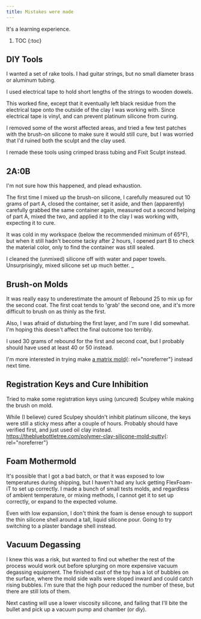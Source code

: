 ```yaml
---
title: Mistakes were made
---
```


It's a learning experience.

1. TOC
{:toc}

## DIY Tools

I wanted a set of rake tools. I had guitar strings, but no small diameter
brass or aluminum tubing.

I used electrical tape to hold short lengths of the strings to wooden dowels.

This worked fine, except that it eventually left black residue from the electrical tape onto
the outside of the clay I was working with. Since electrical tape is vinyl, and can prevent
platinum silicone from curing.

I removed some of the worst affected areas, and tried a few test patches with the brush-on
silicone to make sure it would still cure, but I was worried that I'd ruined both the sculpt and
the clay used.

I remade these tools using crimped brass tubing and Fixit Sculpt instead.

## 2A:0B

I'm not sure how this happened, and plead exhaustion.
 
The first time I mixed up the brush-on silicone, I carefully measured out 10 grams of part A, 
closed the container, set it aside, and then (apparently) carefully grabbed the same container 
again, measured out a second helping of part A, mixed the two, and applied it to the clay I 
was working with, expecting it to cure.

It was cold in my workspace (below the recommended minimum of 65°F), but when it still hadn't
become tacky after 2 hours, I opened part B to check the material color, only to find the 
container was still sealed.

I cleaned the (unmixed) silicone off with water and paper towels. Unsurprisingly, mixed silicone
set up much better.
_
## Brush-on Molds

It was really easy to underestimate the amount of Rebound 25 to mix up for the second coat.
The first coat tends to 'grab' the second one, and it's more difficult to brush on as thinly as the first.
 
 Also, I was afraid of disturbing the first layer, and I'm sure I did somewhat. I'm hoping this doesn't 
 affect the final outcome too terribly.
 
 I used 30 grams of rebound for the first and second coat, but I probably should have used at least 40 or 50 instead.

I'm more interested in trying make [a matrix mold](https://www.youtube.com/watch?v=o1bLTp-K9Rc){: rel="noreferrer"} 
instead next time.

## Registration Keys and Cure Inhibition

Tried to make some registration keys using (uncured) Sculpey while making the brush on mold.

While (I believe) cured Sculpey shouldn't inhibit platinum silicone, the keys were still a sticky mess after a couple of
hours. Probably should have verified first, and just used oil clay instead.  
<https://thebluebottletree.com/polymer-clay-silicone-mold-putty>{: rel="noreferrer"}


## Foam Mothermold

It's possible that I got a bad batch, or that it was exposed to low temperatures during shipping, but I haven't 
had any luck getting FlexFoam-iT to set up correctly. I made a bunch of small tests molds, and regardless of ambient
temperature, or mixing methods, I cannot get it to set up correctly, or expand to the expected volume.

Even with low expansion, I don't think the foam is dense enough to support the thin silicone shell around
a tall, liquid silicone pour. Going to try switching to a plaster bandage shell instead.

## Vacuum Degassing

I knew this was a risk, but wanted to find out whether the rest of the process would work out before splurging on more
expensive vacuum degassing equipment. The finished cast of the toy has a lot of bubbles on the surface, where the mold
side walls were sloped inward and could catch rising bubbles. I'm sure that the high pour reduced the number of these, 
but there are still lots of them.

Next casting will use a lower viscosity silicone, and failing that I'll bite the bullet and pick up a vacuum pump and chamber (or diy).
